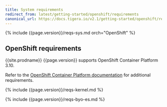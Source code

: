 ```yaml
---
title: System requirements
redirect_from: latest/getting-started/openshift/requirements
canonical_url: https://docs.tigera.io/v2.1/getting-started/openshift/requirements
---
```


{% include {{page.version}}/reqs-sys.md orch="OpenShift" %}

## OpenShift requirements

{{site.prodname}} {{page.version}} supports OpenShift Container Platform 3.10.

Refer to the [OpenShift Container Platform documentation](https://docs.openshift.com/container-platform/latest/install/prerequisites.html)
for additional requirements.

{% include {{page.version}}/reqs-kernel.md %}

{% include {{page.version}}/reqs-byo-es.md %}
